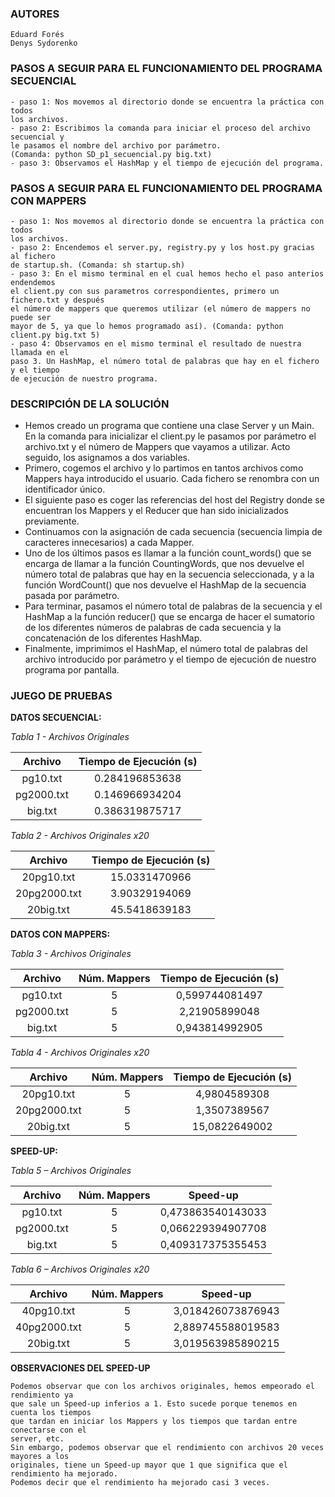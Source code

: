 ﻿### AUTORES
    Eduard Forés
    Denys Sydorenko

### PASOS A SEGUIR PARA EL FUNCIONAMIENTO DEL PROGRAMA SECUENCIAL

    - paso 1: Nos movemos al directorio donde se encuentra la práctica con todos 
    los archivos.
    - paso 2: Escribimos la comanda para iniciar el proceso del archivo secuencial y 
    le pasamos el nombre del archivo por parámetro. 
    (Comanda: python SD_p1_secuencial.py big.txt)
    - paso 3: Observamos el HashMap y el tiempo de ejecución del programa.

### PASOS A SEGUIR PARA EL FUNCIONAMIENTO DEL PROGRAMA CON MAPPERS

    - paso 1: Nos movemos al directorio donde se encuentra la práctica con todos 
    los archivos.
    - paso 2: Encendemos el server.py, registry.py y los host.py gracias al fichero 
    de startup.sh. (Comanda: sh startup.sh)
    - paso 3: En el mismo terminal en el cual hemos hecho el paso anterios endendemos 
    el client.py con sus parametros correspondientes, primero un fichero.txt y después 
    el número de mappers que queremos utilizar (el número de mappers no puede ser 
    mayor de 5, ya que lo hemos programado así). (Comanda: python client.py big.txt 5)
    - paso 4: Observamos en el mismo terminal el resultado de nuestra llamada en el 
    paso 3. Un HashMap, el número total de palabras que hay en el fichero y el tiempo 
    de ejecución de nuestro programa.

### DESCRIPCIÓN DE LA SOLUCIÓN
- Hemos creado un programa que contiene una clase Server y un Main. En la comanda para inicializar el client.py le pasamos por parámetro el archivo.txt y el número de Mappers que vayamos a utilizar. Acto seguido, los asignamos a dos variables.
- Primero, cogemos el archivo y lo partimos en tantos archivos como Mappers haya introducido el usuario. Cada fichero se renombra con un identificador único.
- El siguiente paso es coger las referencias del host del Registry donde se encuentran los Mappers y el Reducer que han sido inicializados previamente.
- Continuamos con la asignación de cada secuencia (secuencia limpia de caracteres innecesarios) a cada Mapper.
- Uno de los últimos pasos es llamar a la función count_words() que se encarga de llamar a la función CountingWords, que nos devuelve el número total de palabras que hay en la secuencia seleccionada, y a la función WordCount() que nos devuelve el HashMap de la secuencia pasada por parámetro.
- Para terminar, pasamos el número total de palabras de la secuencia y el HashMap a la función reducer() que se encarga de hacer el sumatorio de los diferentes números de palabras de cada secuencia y la concatenación de los diferentes HashMap.
- Finalmente, imprimimos el HashMap, el número total de palabras del archivo introducido por parámetro y el tiempo de ejecución de nuestro programa por pantalla.

### JUEGO DE PRUEBAS
**DATOS SECUENCIAL:**

*Tabla 1 - Archivos Originales*

| Archivo       | Tiempo de Ejecución (s) |
| :------------: | :----------------------: |
| pg10.txt      | 0.284196853638       |
| pg2000.txt  | 0.146966934204       |
| big.txt         | 0.386319875717       |

*Tabla 2 - Archivos Originales x20*

| Archivo       | Tiempo de Ejecución (s) |
| :------------: | :----------------------: |
| 20pg10.txt      | 15.0331470966     |
| 20pg2000.txt  | 3.90329194069     |
| 20big.txt         | 45.5418639183     |

**DATOS CON MAPPERS:**

*Tabla 3 - Archivos Originales*

| Archivo       | Núm. Mappers | Tiempo de Ejecución (s) |
| :------------: | :----------------------: | :----------------------: |
| pg10.txt      | 5 | 0,599744081497     |
| pg2000.txt  | 5 | 2,21905899048       |
| big.txt         | 5 | 0,943814992905     |

*Tabla 4 - Archivos Originales x20*

| Archivo       | Núm. Mappers | Tiempo de Ejecución (s) |
| :------------: | :----------------------: | :----------------------: |
| 20pg10.txt      | 5 | 4,9804589308       |
| 20pg2000.txt  | 5 | 1,3507389567       |
| 20big.txt         | 5 | 15,0822649002       |

**SPEED-UP:**

*Tabla 5 – Archivos Originales*

| Archivo       | Núm. Mappers | Speed-up |
| :------------: | :----------------------: | :----------------------: |
| pg10.txt      | 5 | 0,473863540143033       |
| pg2000.txt  | 5 | 0,066229394907708       |
| big.txt         | 5 | 0,409317375355453       |

*Tabla 6 – Archivos Originales x20*

| Archivo       | Núm. Mappers | Speed-up |
| :------------: | :----------------------: | :----------------------: |
| 40pg10.txt      | 5 | 3,018426073876943       |
| 40pg2000.txt  | 5 | 2,889745588019583       |
| 20big.txt         | 5 | 3,019563985890215       |

**OBSERVACIONES DEL SPEED-UP**

    Podemos observar que con los archivos originales, hemos empeorado el rendimiento ya
    que sale un Speed-up inferios a 1. Esto sucede porque tenemos en cuenta los tiempos
    que tardan en iniciar los Mappers y los tiempos que tardan entre conectarse con el
    server, etc.
    Sin embargo, podemos observar que el rendimiento con archivos 20 veces mayores a los
    originales, tiene un Speed-up mayor que 1 que significa que el rendimiento ha mejorado.
    Podemos decir que el rendimiento ha mejorado casi 3 veces.

